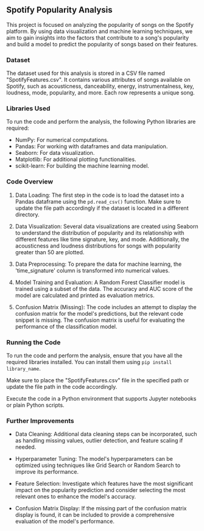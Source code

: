 ## Spotify Popularity Analysis

This project is focused on analyzing the popularity of songs on the Spotify platform. By using data visualization and machine learning techniques, we aim to gain insights into the factors that contribute to a song's popularity and build a model to predict the popularity of songs based on their features.

### Dataset

The dataset used for this analysis is stored in a CSV file named "SpotifyFeatures.csv". It contains various attributes of songs available on Spotify, such as acousticness, danceability, energy, instrumentalness, key, loudness, mode, popularity, and more. Each row represents a unique song.

### Libraries Used

To run the code and perform the analysis, the following Python libraries are required:

- NumPy: For numerical computations.
- Pandas: For working with dataframes and data manipulation.
- Seaborn: For data visualization.
- Matplotlib: For additional plotting functionalities.
- scikit-learn: For building the machine learning model.

### Code Overview

1. Data Loading:
   The first step in the code is to load the dataset into a Pandas dataframe using the `pd.read_csv()` function. Make sure to update the file path accordingly if the dataset is located in a different directory.

2. Data Visualization:
   Several data visualizations are created using Seaborn to understand the distribution of popularity and its relationship with different features like time signature, key, and mode. Additionally, the acousticness and loudness distributions for songs with popularity greater than 50 are plotted.

3. Data Preprocessing:
   To prepare the data for machine learning, the 'time_signature' column is transformed into numerical values.

4. Model Training and Evaluation:
   A Random Forest Classifier model is trained using a subset of the data. The accuracy and AUC score of the model are calculated and printed as evaluation metrics.

5. Confusion Matrix (Missing):
   The code includes an attempt to display the confusion matrix for the model's predictions, but the relevant code snippet is missing. The confusion matrix is useful for evaluating the performance of the classification model.

### Running the Code

To run the code and perform the analysis, ensure that you have all the required libraries installed. You can install them using `pip install library_name`.

Make sure to place the "SpotifyFeatures.csv" file in the specified path or update the file path in the code accordingly.

Execute the code in a Python environment that supports Jupyter notebooks or plain Python scripts.

### Further Improvements

- Data Cleaning: Additional data cleaning steps can be incorporated, such as handling missing values, outlier detection, and feature scaling if needed.

- Hyperparameter Tuning: The model's hyperparameters can be optimized using techniques like Grid Search or Random Search to improve its performance.

- Feature Selection: Investigate which features have the most significant impact on the popularity prediction and consider selecting the most relevant ones to enhance the model's accuracy.

- Confusion Matrix Display: If the missing part of the confusion matrix display is found, it can be included to provide a comprehensive evaluation of the model's performance.
